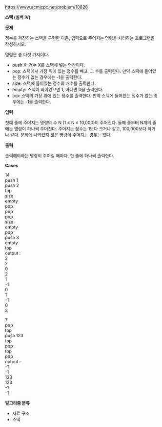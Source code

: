 https://www.acmicpc.net/problem/10828

**스택 (실버 IV)**

**문제**

정수를 저장하는 스택을 구현한 다음, 입력으로 주어지는 명령을 처리하는 프로그램을 작성하시오.

명령은 총 다섯 가지이다.

- push X: 정수 X를 스택에 넣는 연산이다.
- pop: 스택에서 가장 위에 있는 정수를 빼고, 그 수를 출력한다. 만약 스택에 들어있는 정수가 없는 경우에는 -1을 출력한다.
- size: 스택에 들어있는 정수의 개수를 출력한다.
- empty: 스택이 비어있으면 1, 아니면 0을 출력한다.
- top: 스택의 가장 위에 있는 정수를 출력한다. 만약 스택에 들어있는 정수가 없는 경우에는 -1을 출력한다.

**입력**

첫째 줄에 주어지는 명령의 수 N (1 ≤ N ≤ 10,000)이 주어진다. 둘째 줄부터 N개의 줄에는 명령이 하나씩 주어진다. 주어지는 정수는 1보다 크거나 같고, 100,000보다 작거나 같다. 문제에 나와있지 않은 명령이 주어지는 경우는 없다.

**출력**

출력해야하는 명령이 주어질 때마다, 한 줄에 하나씩 출력한다.

**Cases**

14<br>
push 1<br>
push 2<br>
top<br>
size<br>
empty<br>
pop<br>
pop<br>
pop<br>
size<br>
empty<br>
pop<br>
push 3<br>
empty<br>
top<br>
output :<br>
2<br>
2<br>
0<br>
2<br>
1<br>
-1<br>
0<br>
1<br>
-1<br>
0<br>
3<br>

7<br>
pop<br>
top<br>
push 123<br>
top<br>
pop<br>
top<br>
pop<br>
output :<br>
-1<br>
-1<br>
123<br>
123<br>
-1<br>
-1<br>

**알고리즘 분류**

- 자료 구조
- 스택